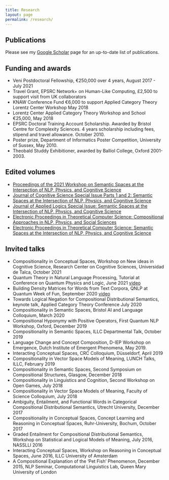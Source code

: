 ```yaml
---
title: Research
layout: page
permalink: /research/
---
```

## Publications
Please see my [Google Scholar](https://scholar.google.com/citations?user=ZMC6TIAAAAAJ&hl=en) page for an up-to-date list of publications.

## Funding and awards
- Veni Postdoctoral Fellowship, &euro;250,000 over 4 years, August 2017 - July 2021
- Travel Grant, EPSRC Network+ on Human-Like Computing, £2,500 to support visit from UK collaborators
- KNAW Conference Fund &euro;6,000 to support Applied Category Theory Lorentz Center Workshop May 2018
- Lorentz Center Applied Category Theory Workshop and School &euro;25,000, May 2018
- EPSRC Doctoral Training Account Scholarship. Awarded by Bristol Centre for Complexity Sciences. 4 years scholarship including fees, stipend and travel allowance. October 2010.
- Poster prize, Department of Informatics Poster Competition, University of Sussex, May 2010. 
- Theobald Studdy Exhibitioner, awarded by Balliol College, Oxford 2001-2003.


## Edited volumes
- [Proceedings of the 2021 Workshop on Semantic Spaces at the Intersection of NLP, Physics, and Cognitive Science](https://aclanthology.org/2021.semspace-1.0/)
- [Journal of Cognitive Science Special Issue Parts 1 and 2: Semantic Spaces at the Intersection of NLP, Physics, and Cognitive Science](http://jcs.snu.ac.kr/jcs/index.php/issues/)
- [Journal of Applied Logics Special Issue: Semantic Spaces at the Intersection of NLP, Physics, and Cognitive Science](https://collegepublications.co.uk/ifcolog/?00041)
- [Electronic Proceedings in Theoretical Computer Science: Compositional Approaches in NLP, Physics, and Social Sciences](http://eptcs.web.cse.unsw.edu.au/content.cgi?CAPNS2018)
- [Electronic Proceedings in Theoretical Computer Science: Semantic Spaces at the Intersection of NLP, Physics, and Cognitive Science](http://eptcs.web.cse.unsw.edu.au/content.cgi?SLPCS2016)

## Invited talks
- Compositionality in Conceptual Spaces, Workshop on New ideas in Cognitive Science, Research Center on Cognitive Sciences, Universidad de Talca, October 2021
- Quantum Theory in Natural Language Processing, Tutorial at Conference on Quantum Physics and Logic, June 2021 [video](https://www.youtube.com/watch?v=89d7mz11JWA)
- Building Density Matrices for Words from Text Corpora, QNLP at Quantum Week of Fun, September 2020 [video](https://www.youtube.com/watch?v=rt1k4KuCKSE)
- Towards Logical Negation for Compositional Distributional Semantics, keynote talk, Applied Category Theory Conference July 2020
- Compositionality in Semantic Spaces, Bristol AI and Language Colloquium, March 2020
- Compositional Hyponymy with Positive Operators, First Quantum NLP Workshop, Oxford, December 2019
- Compositionality in Semantic Spaces, ILLC Departmental Talk, October 2019
- Language Change and Concept Composition, D-IEP Workshop on Emergence, Dutch Institute of Emergent Phenomena, May 2019.
- Interacting Conceptual Spaces, CRC Colloquium, Düsseldorf, April 2019 
- Compositionality in Vector Space Models of Meaning, LUNCH Talks, ILLC, February 2019
- Compositionality in Semantic Spaces, Second Symposium on Compositional Structures, Glasgow, December 2018
- Compositionality in Linguistics and Cognition, Second Workshop on Open Games, July 2018 
- Compositionality in Vector Space Models of Meaning, Faculty of Science Colloquium, July 2018
- Ambiguity, Entailment, and Functional Words in Categorical Compositional Distributional Semantics, Utrecht University, December 2017
- Compositionality in Conceptual Spaces, Concept Learning and Reasoning in Conceptual Spaces, Ruhr-University, Bochum, October 2017
- Graded Entailment for Compositional Distributional Semantics, Workshop on Statistical and Logical Models of Meaning, July 2016, NASSLLI 2016
- Interacting Conceptual Spaces, Workshop on Reasoning in Conceptual Spaces, June 2016, ILLC University of Amsterdam
- A Compositional Explanation of the ‘Pet Fish’ Phenomenon, December 2015, NLP Seminar, Computational Linguistics Lab, Queen Mary University of London
